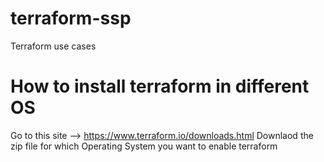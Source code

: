 # terraform-ssp
Terraform use cases


# How to install terraform in different OS
Go to this site --> https://www.terraform.io/downloads.html
Downlaod the zip file for which Operating System you want to enable terraform
